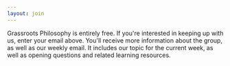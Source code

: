 ```yaml
---
layout: join
---
```


Grassroots Philosophy is entirely free. If you're interested in keeping up with us, enter your email above. You'll receive more information about the group, as well as our weekly email. It includes our topic for the current week, as well as opening questions and related learning resources. 


